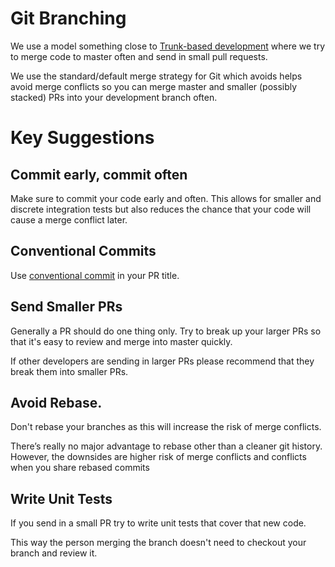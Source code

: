 
# Git Branching

We use a model something close to [Trunk-based development](https://www.atlassian.com/continuous-delivery/continuous-integration/trunk-based-development) 
where we try to merge code to master often and send in small pull requests.

We use the standard/default merge strategy for Git which avoids helps avoid
merge conflicts so you can merge master and smaller (possibly stacked) PRs into
your development branch often.

# Key Suggestions

## Commit early, commit often

Make sure to commit your code early and often. This allows for smaller and
discrete integration tests but also reduces the chance that your code will cause
a merge conflict later.

## Conventional Commits

Use [conventional commit](https://www.conventionalcommits.org/en/v1.0.0/) in your PR title.

## Send Smaller PRs

Generally a PR should do one thing only.  Try to break up your larger PRs so that
it's easy to review and merge into master quickly.

If other developers are sending in larger PRs please recommend that they break
them into smaller PRs. 

## Avoid Rebase.

Don't rebase your branches as this will increase the risk of merge conflicts.

There’s really no major advantage to rebase other than a cleaner git history.
However, the downsides are higher risk of merge conflicts and conflicts when you
share rebased commits

## Write Unit Tests

If you send in a small PR try to write unit tests that cover that new code.

This way the person merging the branch doesn't need to checkout your branch and 
review it.

